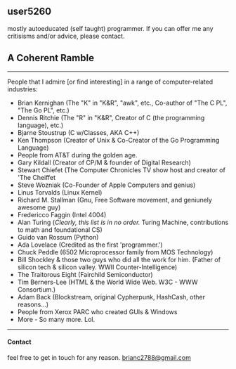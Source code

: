 <!---
README.md
http://github.com/user5260 

i hate markdown lol.
 --->
## user5260 ##
mostly autoeducated (self taught) programmer.
If you can offer me any critisisms and/or advice, please contact.

## A Coherent Ramble ##
---
People that I admire [or find interesting] in a range of computer-related industries:
- Brian Kernighan (The "K" in "K&R", "awk", etc., Co-author of "The C PL", "The Go PL", etc.)
- Dennis Ritchie (The "R" in "K&R", Creator of C (the programming language), etc.)
- Bjarne Stoustrup (C w/Classes, AKA C++)
- Ken Thompson (Creator of Unix & Co-Creator of the Go Programming Language)
- People from AT&T during the golden age.
- Gary Kildall (Creator of CP/M & founder of Digital Research)
- Stewart Chiefet (The Computer Chronicles TV show host and creator of 'The Cheiffet 
- Steve Wozniak (Co-Founder of Apple Computers and genius)
- Linus Torvalds (Linux Kernel)
- Richard M. Stallman (Gnu, Free Software movement, and geniunely awesome guy)
- Fredericco Faggin (Intel 4004)
- Alan Turing (*Clearly, this list is in no order.* Turing Machine, contributions to math and foundational CS)
- Guido van Rossum (Python)
- Ada Lovelace (Credited as the first 'programmer.')
- Chuck Peddle (6502 Microprocessor family from MOS Technology)
- Bill Shockley & those two guys who did all the work for him. (Father of silicon tech & silicon valley. WWII Counter-Intelligence)
- The Traitorous Eight (Fairchild Semiconductor)
- Tim Berners-Lee (HTML & the World Wide Web. W3C - WWW Consortium.)
- Adam Back (Blockstream, original Cypherpunk, HashCash, other reasons...)
- People from Xerox PARC who created GUIs & Windows
- More - So many more. Lol.

---
#### Contact ####
feel free to get in touch for any reason.
[brianc2788@gmail.com](mailto:brianc2788@gmail.com)
<!--- /README.md --->
